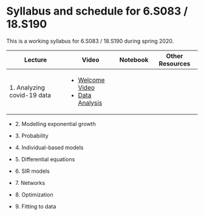 # Syllabus and schedule for 6.S083 / 18.S190

This is a working syllabus for 6.S083 / 18.S190 during spring 2020.

|Lecture| Video | Notebook | Other Resources |
|--|--|--|--|
| 1. Analyzing covid-19 data   | <ul> <li> [Welcome Video][video:welcome] </li>  <li> [Data Analysis][video:dataanal] </li> </ul> |      |
  <ul>
    <li>
2. Modelling exponential growth
    </li>
  </ul>
  <ul>
    <li>
3. Probability
    </li>
  </ul>
  <ul>
    <li>
4. Individual-based models
    </li>
  </ul>
  <ul>
    <li>
5. Differential equations
    </li>
  </ul>
  <ul>
    <li>
6. SIR models
  </li>
  </ul>
  <ul>
    <li>
7. Networks
   </li>
  </ul>
  <ul>
    <li>
8. Optimization
   </li>
  </ul>
  <ul>
    <li>
9. Fitting to data
  </li>
</ul>


[video:welcome]:https://video.odl.mit.edu/videos/25acbf684dbd4fb18caa694dc1e9cb4a/
[video:dataanal]:https://video.odl.mit.edu/videos/6fd61898f9c841bfbf79c7163a2c960d/
